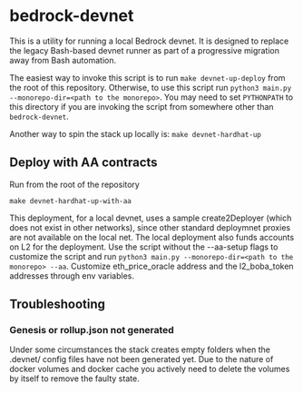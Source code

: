 # bedrock-devnet

This is a utility for running a local Bedrock devnet. It is designed to replace the legacy Bash-based devnet runner as part of a progressive migration away from Bash automation.

The easiest way to invoke this script is to run `make devnet-up-deploy` from the root of this repository. Otherwise, to use this script run `python3 main.py --monorepo-dir=<path to the monorepo>`. You may need to set `PYTHONPATH` to this directory if you are invoking the script from somewhere other than `bedrock-devnet`.

Another way to spin the stack up locally is: `make devnet-hardhat-up`

## Deploy with AA contracts

Run from the root of the repository

```
make devnet-hardhat-up-with-aa
```
This deployment, for a local devnet, uses a sample create2Deployer (which does not exist in other networks), since other standard deploymnet proxies are not available on the local net. The local deployment also funds accounts on L2 for the deployment. Use the script without the --aa-setup flags to customize the script and run `python3 main.py --monorepo-dir=<path to the monorepo> --aa`. Customize eth_price_oracle address and the l2_boba_token addresses through env variables.

## Troubleshooting

### Genesis or rollup.json not generated
Under some circumstances the stack creates empty folders when the .devnet/ config files have not been generated yet. Due to the nature of docker volumes and docker cache you actively need to delete the volumes by itself to remove the faulty state.
